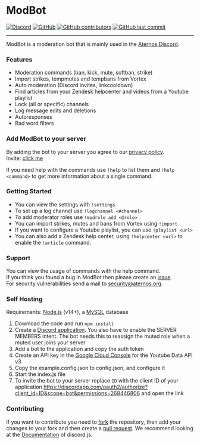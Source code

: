 # ModBot
[![Discord](https://img.shields.io/discord/107936397578489856?style=plastic)](https://chat.aternos.org/)
[![GitHub](https://img.shields.io/github/license/aternosorg/modbot?style=plastic)](https://github.com/aternosorg/modbot/blob/master/LICENSE)
[![GitHub contributors](https://img.shields.io/github/contributors/aternosorg/modbot?style=plastic)](https://github.com/aternosorg/modbot/graphs/contributors)
[![GitHub last commit](https://img.shields.io/github/last-commit/aternosorg/modbot?style=plastic)](https://github.com/aternosorg/modbot/commits/)

---
ModBot is a moderation bot that is mainly used in the [Aternos Discord](https://chat.aternos.org).

### Features
- Moderation commands (ban, kick, mute, softban, strike)
- Import strikes, tempmutes and tempbans from Vortex 
- Auto moderation (Discord invites, linkcooldown)
- Find articles from your Zendesk helpcenter and videos from a Youtube playlist
- Lock (all or specific) channels
- Log message edits and deletions
- Autoresponses
- Bad word filters

### Add ModBot to your server
By adding the bot to your server you agree to our [privacy policy](https://aternos.gmbh/en/modbot/privacy). <br>
Invite: [click me](https://discordapp.com/oauth2/authorize?client_id=790967448111153153&scope=bot&permissions=268446806)

If you need help with the commands use `!help` to list them and `!help <command>` to get more information about a single command.

### Getting Started
- You can view the settings with `!settings`
- To set up a log channel use `!logchannel <#channel>`
- To add moderator roles use `!modrole add <@role>`
- You can import strikes, mutes and bans from Vortex using `!import`
- If you want to configure a Youtube playlist, you can use `!playlist <url>`
- You can also add a Zendesk help center, using `!helpcenter <url>` to enable the `!article` command.

### Support
You can view the usage of commands with the help command.<br>
If you think you found a bug in ModBot then please create an [issue](https://github.com/aternosorg/modbot/issues). <br>
For security vulnerabilities send a mail to [security@aternos.org](mailto://security@aternos.org).

### Self Hosting
Requirements: [Node.js](https://nodejs.org/en/download/) (v14+), a [MySQL](https://dev.mysql.com/downloads/mysql/) database
1. Download the code and run `npm install`
2. Create a [Discord application](https://discordapp.com/developers/applications/).
   You also have to enable the SERVER MEMBERS intent.
   The bot needs this to reassign the muted role when a muted user joins your server
3. Add a bot to the application and copy the auth token
4. Create an API key in the [Google Cloud Console](https://console.cloud.google.com/) for the Youtube Data API v3
5. Copy the example.config.json to config.json, and configure it
6. Start the index.js file
7. To invite the bot to your server replace `ID` with the client ID of your application https://discordapp.com/oauth2/authorize?client_id=ID&scope=bot&permissions=268446806 and open the link

### Contributing
If you want to contribute you need to [fork](https://docs.github.com/en/github/getting-started-with-github/fork-a-repo) the repository, then add your changes to your fork and then create a [pull request](https://github.com/aternosorg/modbot/compare). 
We recommend looking at the [Documentation](https://discord.js.org/#/docs/) of discord.js.
